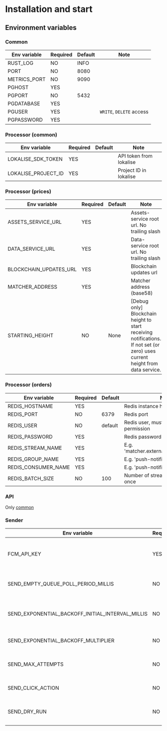# Installation and start

## Environment variables


### Common

| Env variable | Required | Default | Note                     |
| ------------ | -------- | ------- | ------------------------ |
| RUST_LOG     | NO       | INFO    |                          |
| PORT         | NO       | 8080    |                          |
| METRICS_PORT | NO       | 9090    |                          |
| PGHOST       | YES      |         |                          |
| PGPORT       | NO       | 5432    |                          |
| PGDATABASE   | YES      |         |                          |
| PGUSER       | YES      |         | `WRITE`, `DELETE` access |
| PGPASSWORD   | YES      |         |                          |


### Processor (common)

| Env variable           | Required | Default | Note                                       |
|------------------------| -------- | ------- |--------------------------------------------|
| LOKALISE_SDK_TOKEN     | YES      |         | API token from lokalise                    |
| LOKALISE_PROJECT_ID    | YES      |         | Project ID in lokalise                     |


### Processor (prices)

| Env variable           | Required | Default | Note                                       |
|------------------------| -------- | ------- |--------------------------------------------|
| ASSETS_SERVICE_URL     | YES      |         | Assets-service root url. No trailing slash |
| DATA_SERVICE_URL       | YES      |         | Data-service root url. No trailing slash   |
| BLOCKCHAIN_UPDATES_URL | YES      |         | Blockchain updates url                     |
| MATCHER_ADDRESS        | YES      |         | Matcher address (base58)                   |
| STARTING_HEIGHT        | NO       | None    | [Debug only] Blockchain height to start receiving notifications.<br/>If not set (or zero) uses current height from data  service. |


### Processor (orders)

| Env variable           | Required | Default | Note                                       |
|------------------------| -------- | ------- |--------------------------------------------|
| REDIS_HOSTNAME         | YES      |         | Redis instance hostname                    |
| REDIS_PORT             | NO       | 6379    | Redis port                                 |
| REDIS_USER             | NO       | default | Redis user, must have write permission     |
| REDIS_PASSWORD         | YES      |         | Redis password                             |
| REDIS_STREAM_NAME      | YES      |         | E.g. 'matcher.external.orders.execution'   |
| REDIS_GROUP_NAME       | YES      |         | E.g. 'push-notifications-service'          |
| REDIS_CONSUMER_NAME    | YES      |         | E.g. 'push-notifications-0'                |
| REDIS_BATCH_SIZE       | NO       | 100     | Number of stream items to query at once    |


### API

Only [common](###Common)


### Sender

| Env variable                                     | Required | Default | Note                                               |
| ------------------------------------------------ | -------- | ------- | -------------------------------------------------- |
| FCM_API_KEY                                      | YES      |         | A token from FCM for sending messages to apps      |
| SEND_EMPTY_QUEUE_POLL_PERIOD_MILLIS              | NO       | 5000    | Period of polling for new messages                 |
| SEND_EXPONENTIAL_BACKOFF_INITIAL_INTERVAL_MILLIS | NO       | 5000    | Message send exponential strategy initial interval |
| SEND_EXPONENTIAL_BACKOFF_MULTIPLIER              | NO       | 3.0     | Exponential strategy multiplier                    |
| SEND_MAX_ATTEMPTS                                | NO       | 5       | No more retries after reaching max attempts limit  |
| SEND_CLICK_ACTION                                | NO       | "open"  | "click_action" field in sent Notification          |
| SEND_DRY_RUN                                     | NO       | 5       | No more retries after reaching max attempts limit  |
